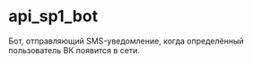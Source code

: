 # api_sp1_bot
Бот, отправляющий SMS-уведомление, когда определённый пользователь ВК появится в сети.

